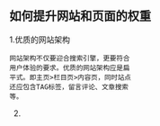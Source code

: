 ## 如何提升网站和页面的权重

  1.优质的网站架构
  
    网站架构不仅要迎合搜索引擎，更要符合
    用户体验的要求。优质的网站架构应是扁
    平式。即主页>栏目页>内容页，同时站点
    还应包含TAG标签，留言评论、文章搜索
    等。
    
  2.